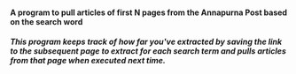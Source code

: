 #### A program to pull articles of first N pages from the Annapurna Post based on the search word

##### This program keeps track of how far you've extracted by saving the link to the subsequent page to extract for each search term and pulls articles from that page when executed next time.